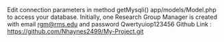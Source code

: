  Edit connection parameters in method getMysqli() app/models/Model.php to access your database.
Initially, one Research Group Manager is created with email rgm@rms.edu and password Qwertyuiop123456
 Github Link : https://github.com/Nhaynes2499/My-Project.git
